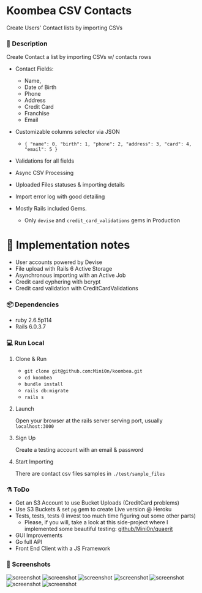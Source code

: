 # Koombea CSV Contacts

Create Users' Contact lists by importing CSVs

### 📍 Description

Create Contact a list by importing CSVs w/ contacts rows

- Contact Fields:

  - Name,
  - Date of Birth
  - Phone
  - Address
  - Credit Card
  - Franchise
  - Email

- Customizable columns selector via JSON

  - `{ "name": 0, "birth": 1, "phone": 2, "address": 3, "card": 4, "email": 5 }`

- Validations for all fields
- Async CSV Processing
- Uploaded Files statuses & importing details
- Import error log with good detailing
- Mostly Rails included Gems.
  - Only `devise` and `credit_card_validations` gems in Production

# 🧱 Implementation notes

- User accounts powered by Devise
- File upload with Rails 6 Active Storage
- Asynchronous importing with an Active Job
- Credit card cyphering with bcrypt
- Credit card validation with CreditCardValidations

### 📦 Dependencies

- ruby 2.6.5p114
- Rails 6.0.3.7

### 💻 Run Local

1. Clone & Run

   - `git clone git@github.com:Mini0n/koombea.git`
   - `cd koombea`
   - `bundle install`
   - `rails db:migrate`
   - `rails s`

2. Launch

   Open your browser at the rails server serving port, usually `localhost:3000`

3. Sign Up

   Create a testing account with an email & password

4. Start Importing

   There are contact csv files samples in `./test/sample_files`

### ⚗️ ToDo

- Get an S3 Account to use Bucket Uploads (CreditCard problems)
- Use S3 Buckets & set `pg` gem to create Live version @ Heroku
- Tests, tests, tests (I invest too much time figuring out some other parts)
  - Please, if you will, take a look at this side-project where I implemented some beautiful testing: [github/Mini0n/quaerit](https://github.com/Mini0n/quaerit)
- GUI Improvements
- Go full API
- Front End Client with a JS Framework

### 📸 Screenshots

![screenshot](https://i.imgur.com/LGQUj7w.png)
![screenshot](https://i.imgur.com/qMJfNGR.png)
![screenshot](https://i.imgur.com/EI7bEqc.png)
![screenshot](https://i.imgur.com/YbaUtHI.png)
![screenshot](https://i.imgur.com/qGxZKW3.png)
![screenshot](https://i.imgur.com/FnlXcHg.png)
![screenshot](https://i.imgur.com/Xsbuj14.png)
